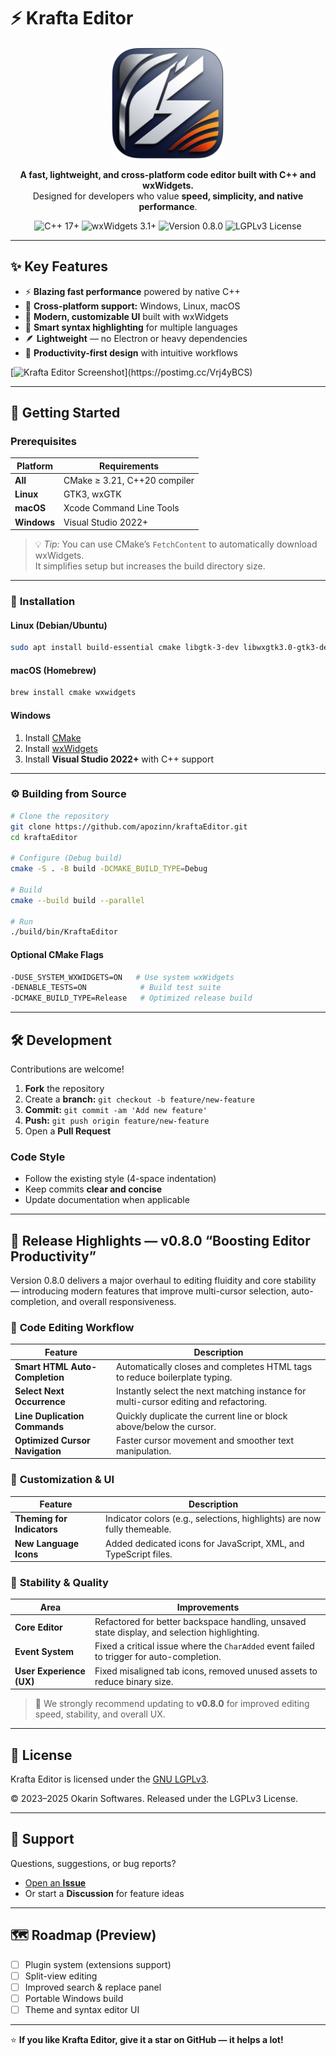 # ⚡ **Krafta Editor**

<p align="center">
  <img width="180" src="https://raw.githubusercontent.com/apozinn/kraftaEditor/refs/heads/main/assets/images/kraftaEditor.png" alt="Krafta Editor Logo">
</p>

<p align="center">
  <b>A fast, lightweight, and cross-platform code editor built with C++ and wxWidgets.</b><br>
  Designed for developers who value <b>speed, simplicity, and native performance</b>.
</p>

<p align="center">
  <img src="https://img.shields.io/badge/C++-17+-00599C?style=for-the-badge&logo=cplusplus" alt="C++ 17+">
  <img src="https://img.shields.io/badge/wxWidgets-3.1+-0078D6?style=for-the-badge&logo=windowsterminal" alt="wxWidgets 3.1+">
  <img src="https://img.shields.io/badge/Version-0.8.0-orange?style=for-the-badge" alt="Version 0.8.0">
  <img src="https://img.shields.io/badge/License-LGPLv3-blue?style=for-the-badge" alt="LGPLv3 License">
</p>

---

## ✨ **Key Features**

- ⚡ **Blazing fast performance** powered by native C++
- 🧩 **Cross-platform support:** Windows, Linux, macOS
- 🎨 **Modern, customizable UI** built with wxWidgets
- 🧠 **Smart syntax highlighting** for multiple languages
- 🪶 **Lightweight** — no Electron or heavy dependencies
- 🧰 **Productivity-first design** with intuitive workflows

[![Krafta Editor Screenshot]([https://i.postimg.cc/C122qcM4/image.png](https://i.postimg.cc/C122qcM4/image.png))](https://postimg.cc/Vrj4yBCS)

---

## 🚀 **Getting Started**

### Prerequisites

| Platform | Requirements |
|-----------|--------------|
| **All**   | CMake ≥ 3.21, C++20 compiler |
| **Linux** | GTK3, wxGTK |
| **macOS** | Xcode Command Line Tools |
| **Windows** | Visual Studio 2022+ |

> 💡 *Tip:* You can use CMake’s `FetchContent` to automatically download wxWidgets.  
> It simplifies setup but increases the build directory size.

---

### 🧩 **Installation**

#### Linux (Debian/Ubuntu)
```bash
sudo apt install build-essential cmake libgtk-3-dev libwxgtk3.0-gtk3-dev
````

#### macOS (Homebrew)

```bash
brew install cmake wxwidgets
```

#### Windows

1. Install [CMake](https://cmake.org/download/)
2. Install [wxWidgets](https://www.wxwidgets.org/downloads/)
3. Install **Visual Studio 2022+** with C++ support

---

### ⚙️ **Building from Source**

```bash
# Clone the repository
git clone https://github.com/apozinn/kraftaEditor.git
cd kraftaEditor

# Configure (Debug build)
cmake -S . -B build -DCMAKE_BUILD_TYPE=Debug

# Build
cmake --build build --parallel

# Run
./build/bin/KraftaEditor
```

#### Optional CMake Flags

```bash
-DUSE_SYSTEM_WXWIDGETS=ON   # Use system wxWidgets
-DENABLE_TESTS=ON            # Build test suite
-DCMAKE_BUILD_TYPE=Release   # Optimized release build
```

---

## 🛠️ **Development**

Contributions are welcome!

1. **Fork** the repository
2. Create a **branch:** `git checkout -b feature/new-feature`
3. **Commit:** `git commit -am 'Add new feature'`
4. **Push:** `git push origin feature/new-feature`
5. Open a **Pull Request**

### Code Style

* Follow the existing style (4-space indentation)
* Keep commits **clear and concise**
* Update documentation when applicable

---

## 🧾 **Release Highlights — v0.8.0 “Boosting Editor Productivity”**

Version 0.8.0 delivers a major overhaul to editing fluidity and core stability — introducing modern features that improve multi-cursor selection, auto-completion, and overall responsiveness.

### 🧠 **Code Editing Workflow**

| Feature                         | Description                                                                           |
| ------------------------------- | ------------------------------------------------------------------------------------- |
| **Smart HTML Auto-Completion**  | Automatically closes and completes HTML tags to reduce boilerplate typing.            |
| **Select Next Occurrence**      | Instantly select the next matching instance for multi-cursor editing and refactoring. |
| **Line Duplication Commands**   | Quickly duplicate the current line or block above/below the cursor.                   |
| **Optimized Cursor Navigation** | Faster cursor movement and smoother text manipulation.                                |

### 🎨 **Customization & UI**

| Feature                    | Description                                                              |
| -------------------------- | ------------------------------------------------------------------------ |
| **Theming for Indicators** | Indicator colors (e.g., selections, highlights) are now fully themeable. |
| **New Language Icons**     | Added dedicated icons for JavaScript, XML, and TypeScript files.         |

### 🧩 **Stability & Quality**

| Area                     | Improvements                                                                                 |
| ------------------------ | -------------------------------------------------------------------------------------------- |
| **Core Editor**          | Refactored for better backspace handling, unsaved state display, and selection highlighting. |
| **Event System**         | Fixed a critical issue where the `CharAdded` event failed to trigger for auto-completion.    |
| **User Experience (UX)** | Fixed misaligned tab icons, removed unused assets to reduce binary size.                     |

> 🔧 We strongly recommend updating to **v0.8.0** for improved editing speed, stability, and overall UX.

---

## 📜 **License**

Krafta Editor is licensed under the [GNU LGPLv3](https://github.com/apozinn/kraftaEditor/blob/main/LICENSE).

© 2023–2025 Okarin Softwares. Released under the LGPLv3 License.

---

## 💬 **Support**

Questions, suggestions, or bug reports?

* [Open an **Issue**](https://github.com/apozinn/kraftaEditor/issues)
* Or start a **Discussion** for feature ideas

---

## 🗺️ **Roadmap (Preview)**

* [ ] Plugin system (extensions support)
* [ ] Split-view editing
* [ ] Improved search & replace panel
* [ ] Portable Windows build
* [ ] Theme and syntax editor UI

---

⭐ **If you like Krafta Editor, give it a star on GitHub — it helps a lot!**
